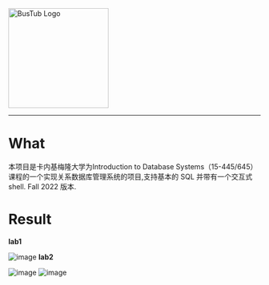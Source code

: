 <img src="logo/bustub-whiteborder.svg" alt="BusTub Logo" height="200">

-----------------
# What
本项目是卡内基梅隆大学为Introduction to Database Systems（15-445/645）课程的一个实现关系数据库管理系统的项目,支持基本的 SQL 并带有一个交互式 shell.
Fall 2022 版本.
# Result
**lab1**  

![image](https://github.com/jiangwel/bustub/assets/84135487/deeb6af5-71cf-450b-9d3e-145494852ad7)
**lab2**  

![image](https://github.com/jiangwel/bustub/assets/84135487/840b2708-01d0-499c-9e10-68765b09c2ff)
![image](https://github.com/jiangwel/bustub/assets/84135487/07ba26a8-62f6-4132-b2f3-a30345227913)



